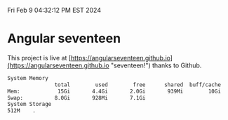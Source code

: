 Fri Feb  9 04:32:12 PM EST 2024

# Angular seventeen


This project is live at [https://angularseventeen.github.io](https://angularseventeen.github.io "seventeen!") thanks to Github.

```bash
System Memory
               total        used        free      shared  buff/cache   available
Mem:            15Gi       4.4Gi       2.0Gi       939Mi        10Gi        10Gi
Swap:          8.0Gi       928Mi       7.1Gi
System Storage
512M	.
```
